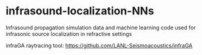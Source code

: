 # infrasound-localization-NNs
Infrasound propagation simulation data and machine learning code used for infrasonic source localization in refractive settings

infraGA raytracing tool: https://github.com/LANL-Seismoacoustics/infraGA
